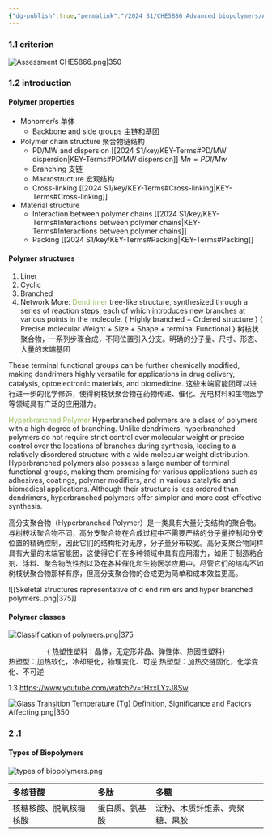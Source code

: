 ```yaml
---
{"dg-publish":true,"permalink":"/2024 S1/CHE5886 Advanced biopolymers/Advanced biopolymers_Notes/"}
---
```



### 1.1 criterion

![Assessment CHE5866.png|350](/img/user/2024%20S1/screenshot/Assessment%20CHE5866.png)

### 1.2 introduction
#### Polymer properties
- Monomer/s 单体
	- Backbone and side groups 主链和基团
- Polymer chain structure 聚合物链结构
	- PD/MW and dispersion [[2024 S1/key/KEY-Terms#PD/MW dispersion\|KEY-Terms#PD/MW dispersion]]
					 $Mn =PDI / Mw​$
	- Branching 支链
	- Macrostructure 宏观结构
	- Cross-linking [[2024 S1/key/KEY-Terms#Cross-linking\|KEY-Terms#Cross-linking]]
- Material structure 
	- Interaction between polymer chains [[2024 S1/key/KEY-Terms#Interactions between polymer chains\|KEY-Terms#Interactions between polymer chains]]
	- Packing [[2024 S1/key/KEY-Terms#Packing\|KEY-Terms#Packing]]
#### Polymer structures
1. Liner
2. Cyclic
3. Branched
4. Network
More: 
<font color="#9bbb59">Dendrimer</font>
tree-like structure, synthesized through a series of reaction steps, each of which introduces new branches at various points in the molecule. { Highly branched + Ordered structure } { Precise molecular Weight + Size + Shape + terminal Functional  }
树枝状聚合物，一系列步骤合成，不同位置引入分支。明确的分子量、尺寸、形态、大量的末端基团

These terminal functional groups can be further chemically modified, making dendrimers highly versatile for applications in drug delivery, catalysis, optoelectronic materials, and biomedicine.
这些末端官能团可以进行进一步的化学修饰，使得树枝状聚合物在药物传递、催化、光电材料和生物医学等领域具有广泛的应用潜力。

<font color="#9bbb59">Hyperbranched Polymer</font>
Hyperbranched polymers are a class of polymers with a high degree of branching. Unlike dendrimers, hyperbranched polymers do not require strict control over molecular weight or precise control over the locations of branches during synthesis, leading to a relatively disordered structure with a wide molecular weight distribution. Hyperbranched polymers also possess a large number of terminal functional groups, making them promising for various applications such as adhesives, coatings, polymer modifiers, and in various catalytic and biomedical applications. Although their structure is less ordered than dendrimers, hyperbranched polymers offer simpler and more cost-effective synthesis.

高分支聚合物（Hyperbranched Polymer）是一类具有大量分支结构的聚合物。与树枝状聚合物不同，高分支聚合物在合成过程中不需要严格的分子量控制和分支位置的精确控制，因此它们的结构相对无序，分子量分布较宽。高分支聚合物同样具有大量的末端官能团，这使得它们在多种领域中具有应用潜力，如用于制造粘合剂、涂料、聚合物改性剂以及在各种催化和生物医学应用中。尽管它们的结构不如树枝状聚合物那样有序，但高分支聚合物的合成更为简单和成本效益更高。


![[Skeletal structures representative of d end rim ers and hyper branched polymers..png\|375]]

#### Polymer classes

![Classification of polymers.png|375](/img/user/2024%20S1/screenshot/Classification%20of%20polymers.png)

<center>{ 热塑性塑料：晶体，无定形非晶、弹性体、热固性塑料}</center>
热塑型：加热软化，冷却硬化，物理变化、可逆
热塑型：加热交链固化，化学变化、不可逆

1.3
https://www.youtube.com/watch?v=rHxxLYzJ8Sw

![Glass Transition Temperature (Tɡ) Definition, Significance and Factors Affecting.png|350](/img/user/2024%20S1/screenshot/Glass%20Transition%20Temperature%20(T%C9%A1)%20Definition,%20Significance%20and%20Factors%20Affecting.png)
### 2 .1
#### Types of Biopolymers
![types of biopolymers.png](/img/user/2024%20S1/screenshot/types%20of%20biopolymers.png)

| 多核苷酸        | 多肽      | 多糖              |
| :---------- | :------ | :-------------- |
| 核糖核酸、脱氧核糖核酸 | 蛋白质、氨基酸 | 淀粉、木质纤维素、壳聚糖、果胶 |
